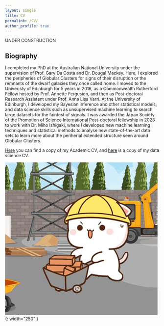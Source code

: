 ```yaml
---
layout: single
title: CV
permalink: /CV/
author_profile: true
---
```

UNDER CONSTRUCTION

## Biography
I completed my PhD at the Australian National University under the supervision of Prof. Gary Da Costa and Dr. Dougal Mackey. Here, I explored the peripheries of Globular Clusters for signs of their disruption or the remnants of the dwarf galaxies they once called home. I moved to the Univeristy of Edinburgh for 5 years in 2018,  as a Commonwealth Rutherford Fellow hosted by Prof. Annette Fergusion, and then as Post-doctoral Research Assistent under Prof. Anna Lisa Varri. At the University of Edinburgh, I developed my Bayesian inference and other statistical models, and data science skills such as unsupervised machine learning to search large datasets for the faintest of signals. I was awarded the Japan Society of the Promotion of Science International Post-doctoral fellowship in 2023 to work with Dr. Miho Ishigaki, where I developed new machine learning techniques and statistical methods to analyse new state-of-the-art data sets to learn more about the periherial extended structure seen around Globular Clusters.

[Here](https://PeteKuzma.github.io/blob/main/assets/CV_PKUZMA_ACA_Mar_2025.pdf) you can find a copy of my Academic CV, and [here](https://github.com/PeteKuzma/PeteKuzma.github.io/assets/CV_PKUZMA_APR_2025.pdf) is a copy of my data science CV.

![Distant structures expected based on accretion event orbits](/assets/images/peach-cat-construction-worker.gif){: width="250" }
